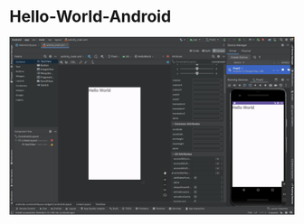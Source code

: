 # Hello-World-Android

![Captura-de-tel](https://github.com/Victor-Soares-AO/Hello-World-Android/blob/main/Hello%20World.png)
